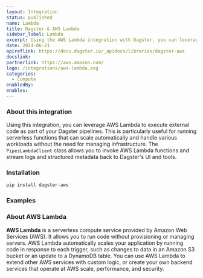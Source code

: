 ```yaml
---
layout: Integration
status: published
name: Lambda
title: Dagster & AWS Lambda
sidebar_label: Lambda
excerpt: Using the AWS Lambda integration with Dagster, you can leverage serverless functions to execute external code in your pipelines.
date: 2024-06-21
apireflink: https://docs.dagster.io/_apidocs/libraries/dagster-aws
docslink:
partnerlink: https://aws.amazon.com/
logo: /integrations/aws-lambda.svg
categories:
  - Compute
enabledBy:
enables:
---
```


### About this integration

Using this integration, you can leverage AWS Lambda to execute external code as part of your Dagster pipelines. This is particularly useful for running serverless functions that can scale automatically and handle various workloads without the need for managing infrastructure. The `PipesLambdaClient` class allows you to invoke AWS Lambda functions and stream logs and structured metadata back to Dagster's UI and tools.

### Installation

```bash
pip install dagster-aws
```

### Examples

<CodeExample filePath="integrations/aws-lambda.py" language="python" />

### About AWS Lambda

**AWS Lambda** is a serverless compute service provided by Amazon Web Services (AWS). It allows you to run code without provisioning or managing servers. AWS Lambda automatically scales your application by running code in response to each trigger, such as changes to data in an Amazon S3 bucket or an update to a DynamoDB table. You can use AWS Lambda to extend other AWS services with custom logic, or create your own backend services that operate at AWS scale, performance, and security.
